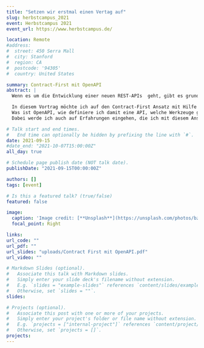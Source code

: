 ```yaml
---
title: "Setzen wir erstmal einen Vertag auf"
slug: herbstcampus_2021
event: Herbstcampus 2021
event_url: https://www.herbstcampus.de/

location: Remote
#address:
#  street: 450 Serra Mall
#  city: Stanford
#  region: CA
#  postcode: '94305'
#  country: United States

summary: Contract-First mit OpenAPI
abstract: |
  Wenn es um die Entwicklung einer neuen REST-APIs  geht, gibt es grundsätzlich zwei Herangehensweisen: Contract-First oder Code-First

  In diesem Vortrag möchte ich auf den Contract-First Ansatz mit Hilfe von OpenAPI eingehen.
  Was ist OpenAPI, wie definiere ich damit eine API, welche Werkzeuge gibt es, und wie komme ich dann vom Contract zum Code.
  Dabei werde ich auch auf Erfahrungen eingehen, die ich mit diesem Ansatz in Projekten gemacht habe, und aufzeigen, welche Vor- und Nachteile dieser Ansatz hat.

# Talk start and end times.
#   End time can optionally be hidden by prefixing the line with `#`.
date: 2021-09-15
#date_end: "2021-10-07T15:00:00Z"
all_day: true

# Schedule page publish date (NOT talk date).
publishDate: "2021-09-15T00:00:00Z"

authors: []
tags: [event]

# Is this a featured talk? (true/false)
featured: false

image:
  caption: 'Image credit: [**Unsplash**](https://unsplash.com/photos/bzdhc5b3Bxs)'
  focal_point: Right

links:
url_code: ""
url_pdf: ""
url_slides: "uploads/Contract First mit OpenAPI.pdf"
url_video: ""

# Markdown Slides (optional).
#   Associate this talk with Markdown slides.
#   Simply enter your slide deck's filename without extension.
#   E.g. `slides = "example-slides"` references `content/slides/example-slides.md`.
#   Otherwise, set `slides = ""`.
slides:

# Projects (optional).
#   Associate this post with one or more of your projects.
#   Simply enter your project's folder or file name without extension.
#   E.g. `projects = ["internal-project"]` references `content/project/deep-learning/index.md`.
#   Otherwise, set `projects = []`.
projects:
---
```

